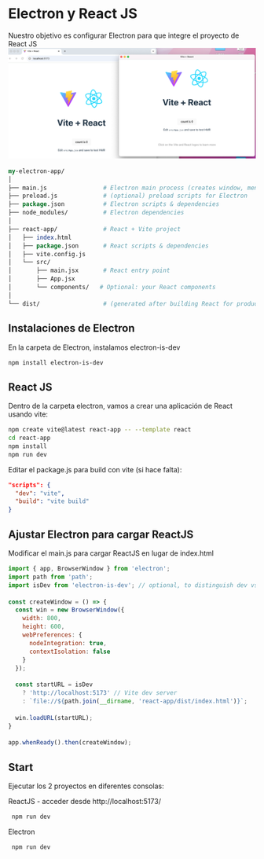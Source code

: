 # Electron y React JS
Nuestro objetivo es configurar Electron para que integre el proyecto de React JS
![Electron y React JS](../../../../x-assets/0488/electron-vite.png)

```perl
my-electron-app/
│
├── main.js                # Electron main process (creates window, menu, etc.)
├── preload.js             # (optional) preload scripts for Electron
├── package.json           # Electron scripts & dependencies
├── node_modules/          # Electron dependencies
│
├── react-app/             # React + Vite project
│   ├── index.html
│   ├── package.json       # React scripts & dependencies
│   ├── vite.config.js
│   └── src/
│       ├── main.jsx       # React entry point
│       ├── App.jsx
│       └── components/   # Optional: your React components
│
└── dist/                  # (generated after building React for production)
```


## Instalaciones de Electron
En la carpeta de Electron, instalamos electron-is-dev
```bash
npm install electron-is-dev
```
## React JS

Dentro de la carpeta electron, vamos a crear una aplicación de React usando vite:

```bash
npm create vite@latest react-app -- --template react
cd react-app
npm install
npm run dev
```

Editar el package.js para build con vite (si hace falta):

```json
"scripts": {
  "dev": "vite",
  "build": "vite build"
}
```

## Ajustar Electron para cargar ReactJS
Modificar el main.js para cargar ReactJS en lugar de index.html

```js
import { app, BrowserWindow } from 'electron';
import path from 'path';
import isDev from 'electron-is-dev'; // optional, to distinguish dev vs build

const createWindow = () => {
  const win = new BrowserWindow({
    width: 800,
    height: 600,
    webPreferences: {
      nodeIntegration: true,
      contextIsolation: false
    }
  });

  const startURL = isDev
    ? 'http://localhost:5173' // Vite dev server
    : `file://${path.join(__dirname, 'react-app/dist/index.html')}`;

  win.loadURL(startURL);
}

app.whenReady().then(createWindow);
```



## Start
Ejecutar los 2 proyectos en diferentes consolas:

ReactJS - acceder desde http://localhost:5173/
```bash
 npm run dev
```

Electron
```bash
 npm run dev
```
